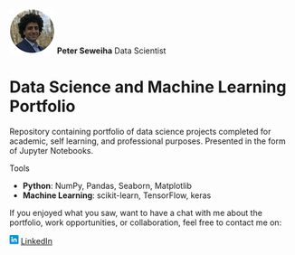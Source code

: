 
[![Profile](/images/profile5.png)](https://peter-seweiha.github.io/) **Peter Seweiha**
Data Scientist


# Data Science and Machine Learning Portfolio
Repository containing portfolio of data science projects completed for academic, self learning, and professional purposes. Presented in the form of Jupyter Notebooks.

Tools
  - **Python**: NumPy, Pandas, Seaborn, Matplotlib
  - **Machine Learning**: scikit-learn, TensorFlow, keras







  If you enjoyed what you saw, want to have a chat with me about the portfolio, work opportunities, or collaboration, feel free to contact me on:

  [![LinkedIn](images/linkedin5.png)](https://www.linkedin.com/in/pseweiha/) [LinkedIn](https://www.linkedin.com/in/pseweiha/)
